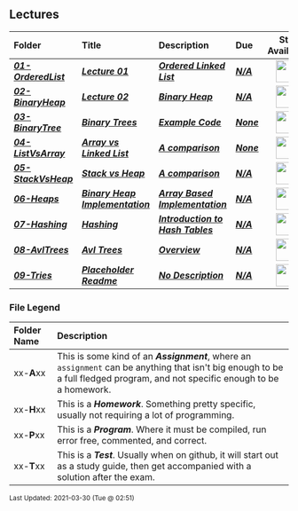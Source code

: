 ## Lectures

| Folder | Title | Description | Due | Still Available |
|:------|:------|:------|:------|:-----:|
| ***<a href="https://github.com/rugbyprof/3013-Algorithms/tree/master/Lectures/01-OrderedList">01-OrderedList</a>*** | ***<a href="https://github.com/rugbyprof/3013-Algorithms/tree/master/Lectures/01-OrderedList"> Lecture 01 </a>*** | ***<a href="https://github.com/rugbyprof/3013-Algorithms/tree/master/Lectures/01-OrderedList"> Ordered Linked List</a>*** | ***<a href="https://github.com/rugbyprof/3013-Algorithms/tree/master/Lectures/01-OrderedList">N/A</a>*** | <img src="https://cs.msutexas.edu/~griffin/zcloud/zcloud-files/traffic_light_blank_side.png" width="40"> |
| ***<a href="https://github.com/rugbyprof/3013-Algorithms/tree/master/Lectures/02-BinaryHeap">02-BinaryHeap</a>*** | ***<a href="https://github.com/rugbyprof/3013-Algorithms/tree/master/Lectures/02-BinaryHeap"> Lecture 02 </a>*** | ***<a href="https://github.com/rugbyprof/3013-Algorithms/tree/master/Lectures/02-BinaryHeap"> Binary Heap</a>*** | ***<a href="https://github.com/rugbyprof/3013-Algorithms/tree/master/Lectures/02-BinaryHeap">N/A</a>*** | <img src="https://cs.msutexas.edu/~griffin/zcloud/zcloud-files/traffic_light_blank_side.png" width="40"> |
| ***<a href="https://github.com/rugbyprof/3013-Algorithms/tree/master/Lectures/03-BinaryTree">03-BinaryTree</a>*** | ***<a href="https://github.com/rugbyprof/3013-Algorithms/tree/master/Lectures/03-BinaryTree"> Binary Trees </a>*** | ***<a href="https://github.com/rugbyprof/3013-Algorithms/tree/master/Lectures/03-BinaryTree"> Example Code</a>*** | ***<a href="https://github.com/rugbyprof/3013-Algorithms/tree/master/Lectures/03-BinaryTree"> None</a>*** | <img src="https://cs.msutexas.edu/~griffin/zcloud/zcloud-files/traffic_light_blank_side.png" width="40"> |
| ***<a href="https://github.com/rugbyprof/3013-Algorithms/tree/master/Lectures/04-ListVsArray">04-ListVsArray</a>*** | ***<a href="https://github.com/rugbyprof/3013-Algorithms/tree/master/Lectures/04-ListVsArray"> Array vs Linked List </a>*** | ***<a href="https://github.com/rugbyprof/3013-Algorithms/tree/master/Lectures/04-ListVsArray"> A comparison</a>*** | ***<a href="https://github.com/rugbyprof/3013-Algorithms/tree/master/Lectures/04-ListVsArray"> None</a>*** | <img src="https://cs.msutexas.edu/~griffin/zcloud/zcloud-files/traffic_light_blank_side.png" width="40"> |
| ***<a href="https://github.com/rugbyprof/3013-Algorithms/tree/master/Lectures/05-StackVsHeap">05-StackVsHeap</a>*** | ***<a href="https://github.com/rugbyprof/3013-Algorithms/tree/master/Lectures/05-StackVsHeap"> Stack vs Heap </a>*** | ***<a href="https://github.com/rugbyprof/3013-Algorithms/tree/master/Lectures/05-StackVsHeap"> A comparison</a>*** | ***<a href="https://github.com/rugbyprof/3013-Algorithms/tree/master/Lectures/05-StackVsHeap">N/A</a>*** | <img src="https://cs.msutexas.edu/~griffin/zcloud/zcloud-files/traffic_light_blank_side.png" width="40"> |
| ***<a href="https://github.com/rugbyprof/3013-Algorithms/tree/master/Lectures/06-Heaps">06-Heaps</a>*** | ***<a href="https://github.com/rugbyprof/3013-Algorithms/tree/master/Lectures/06-Heaps"> Binary Heap Implementation </a>*** | ***<a href="https://github.com/rugbyprof/3013-Algorithms/tree/master/Lectures/06-Heaps"> Array Based Implementation</a>*** | ***<a href="https://github.com/rugbyprof/3013-Algorithms/tree/master/Lectures/06-Heaps">N/A</a>*** | <img src="https://cs.msutexas.edu/~griffin/zcloud/zcloud-files/traffic_light_blank_side.png" width="40"> |
| ***<a href="https://github.com/rugbyprof/3013-Algorithms/tree/master/Lectures/07-Hashing">07-Hashing</a>*** | ***<a href="https://github.com/rugbyprof/3013-Algorithms/tree/master/Lectures/07-Hashing"> Hashing </a>*** | ***<a href="https://github.com/rugbyprof/3013-Algorithms/tree/master/Lectures/07-Hashing"> Introduction to Hash Tables</a>*** | ***<a href="https://github.com/rugbyprof/3013-Algorithms/tree/master/Lectures/07-Hashing">N/A</a>*** | <img src="https://cs.msutexas.edu/~griffin/zcloud/zcloud-files/traffic_light_blank_side.png" width="40"> |
| ***<a href="https://github.com/rugbyprof/3013-Algorithms/tree/master/Lectures/08-AvlTrees">08-AvlTrees</a>*** | ***<a href="https://github.com/rugbyprof/3013-Algorithms/tree/master/Lectures/08-AvlTrees"> Avl Trees </a>*** | ***<a href="https://github.com/rugbyprof/3013-Algorithms/tree/master/Lectures/08-AvlTrees"> Overview</a>*** | ***<a href="https://github.com/rugbyprof/3013-Algorithms/tree/master/Lectures/08-AvlTrees">N/A</a>*** | <img src="https://cs.msutexas.edu/~griffin/zcloud/zcloud-files/traffic_light_blank_side.png" width="40"> |
| ***<a href="https://github.com/rugbyprof/3013-Algorithms/tree/master/Lectures/09-Tries">09-Tries</a>*** | ***<a href="https://github.com/rugbyprof/3013-Algorithms/tree/master/Lectures/09-Tries"> Placeholder Readme </a>*** | ***<a href="https://github.com/rugbyprof/3013-Algorithms/tree/master/Lectures/09-Tries"> No Description</a>*** | ***<a href="https://github.com/rugbyprof/3013-Algorithms/tree/master/Lectures/09-Tries">N/A</a>*** | <img src="https://cs.msutexas.edu/~griffin/zcloud/zcloud-files/traffic_light_blank_side.png" width="40"> |

### File Legend

| Folder Name | Description |
|:-----------|:-------------|
|xx-**A**xx | This is some kind of an ***Assignment***, where an `assignment` can be anything that isn't big enough to be a full fledged program, and not specific enough to be a homework. |
|xx-**H**xx | This is a ***Homework***. Something pretty specific, usually not requiring a lot of programming. |
|xx-**P**xx | This is a ***Program***. Where it must be compiled, run error free, commented, and correct. |
|xx-**T**xx | This is a ***Test***. Usually when on github, it will start out as a study guide, then get accompanied with a solution after the exam. |

<sup>Last Updated: 2021-03-30 (Tue @ 02:51)</sup>